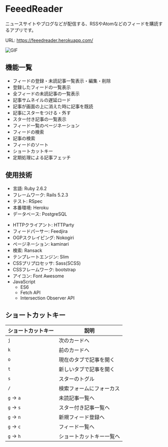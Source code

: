 # FeeedReader

ニュースサイトやブログなどが配信する、RSSやAtomなどのフィードを購読するアプリです。

URL: https://feeedreader.herokuapp.com/

![GIF](https://user-images.githubusercontent.com/48312376/66032564-914e3480-e540-11e9-915f-b6d31d0bc3b6.gif)

<!-- テストユーザー:  -->
<!-- 実際のアプリの画像 -->

## 機能一覧

* フィードの登録・未読記事一覧表示・編集・削除
* 登録したフィードの一覧表示
* 全フィードの未読記事の一覧表示
* 記事サムネイルの遅延ロード
* 記事が画面の上に消えた時に記事を既読
* 記事にスターをつける・外す
* スター付き記事の一覧表示
* フィード一覧のページネーション
* フィードの検索
* 記事の検索
* フィードのソート
* ショートカットキー
* 定期処理による記事フェッチ
<!-- * ログイン -->

## 使用技術

* 言語: Ruby 2.6.2
* フレームワーク: Rails 5.2.3
* テスト: RSpec
* 本番環境: Heroku
* データベース: PostgreSQL
<!-- * ユーザー管理: Devise -->
* HTTPクライアント: HTTParty
* フィードパーサー: Feedjira
* OGPスクレイピング: Nokogiri
* ページネーション: kaminari
* 検索: Ransack
* テンプレートエンジン: Slim
* CSSプリプロセッサ: Sass(SCSS)
* CSSフレームワーク: bootstrap
* アイコン: Font Awesome
* JavaScript
  * ES6
  * Fetch API
  * Intersection Observer API

## ショートカットキー

| ショートカットキー | 説明                     |
| ------------------ | ------------------------ |
| `j`                | 次のカードへ             |
| `k`                | 前のカードへ             |
| `o`                | 現在のタブで記事を開く   |
| `t`                | 新しいタブで記事を開く   |
| `s`                | スターのトグル           |
| `/`                | 検索フォームにフォーカス |
| `g` → `a`          | 未読記事一覧へ           |
| `g` → `s`          | スター付き記事一覧へ     |
| `g` → `n`          | 新規フィード登録へ       |
| `g` → `c`          | フィード一覧へ           |
| `g` → `h`          | ショートカットキー一覧へ |

<!-- ## 動作環境
chrome, firefox, ieとか(pc, スマホ) -->
